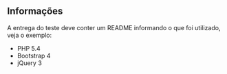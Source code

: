 ## Informações
A entrega do teste deve conter um README informando o que foi utilizado, veja o exemplo:

* PHP 5.4
* Bootstrap 4
* jQuery 3

